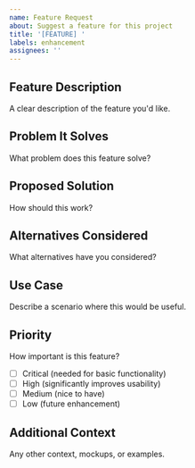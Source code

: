 ```yaml
---
name: Feature Request
about: Suggest a feature for this project
title: '[FEATURE] '
labels: enhancement
assignees: ''
---
```


## Feature Description
A clear description of the feature you'd like.

## Problem It Solves
What problem does this feature solve?

## Proposed Solution
How should this work?

## Alternatives Considered
What alternatives have you considered?

## Use Case
Describe a scenario where this would be useful.

## Priority
How important is this feature?
- [ ] Critical (needed for basic functionality)
- [ ] High (significantly improves usability)
- [ ] Medium (nice to have)
- [ ] Low (future enhancement)

## Additional Context
Any other context, mockups, or examples.
